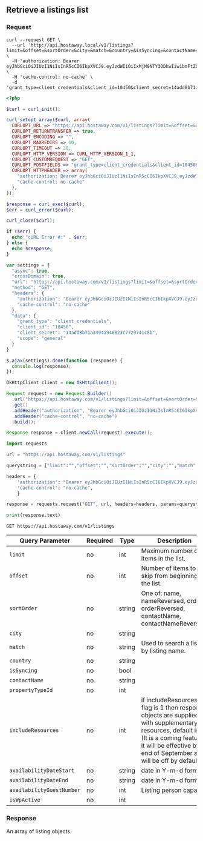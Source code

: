 ## Retrieve a listings list

### Request

```shell
curl --request GET \
  --url 'http://api.hostaway.local/v1/listings?limit=&offset=&sortOrder=&city=&match=&country=&isSyncing=&contactName=&propertyTypeId=&isWpActive=' \
  -H 'authorization: Bearer eyJhbGciOiJIUzI1NiIsInR5cCI6IkpXVCJ9.eyJzdWIiOiIxMjM0NTY3ODkwIiwibmFtZSI6IkpvaG4gRG9lIiwiaWF0IjoxNTE2MjM5MDIyfQ.SflKxwRJSMeKKF2QT4fwpMeJf36POk6yJV_adQssw5c' \
  -H 'cache-control: no-cache' \
  -d 'grant_type=client_credentials&client_id=10450&client_secret=14add8b71a3494a946823c7729741c8b&scope=general'
```

```php
<?php

$curl = curl_init();

curl_setopt_array($curl, array(
  CURLOPT_URL => "https://api.hostaway.com/v1/listings?limit=&offset=&sortOrder=&city=&match=&country=&isSyncing=&contactName=&propertyTypeId=&isWpActive=",
  CURLOPT_RETURNTRANSFER => true,
  CURLOPT_ENCODING => "",
  CURLOPT_MAXREDIRS => 10,
  CURLOPT_TIMEOUT => 30,
  CURLOPT_HTTP_VERSION => CURL_HTTP_VERSION_1_1,
  CURLOPT_CUSTOMREQUEST => "GET",
  CURLOPT_POSTFIELDS => "grant_type=client_credentials&client_id=10450&client_secret=14add8b71a3494a946823c7729741c8b&scope=general",
  CURLOPT_HTTPHEADER => array(
    "authorization: Bearer eyJhbGciOiJIUzI1NiIsInR5cCI6IkpXVCJ9.eyJzdWIiOiIxMjM0NTY3ODkwIiwibmFtZSI6IkpvaG4gRG9lIiwiaWF0IjoxNTE2MjM5MDIyfQ.SflKxwRJSMeKKF2QT4fwpMeJf36POk6yJV_adQssw5c",
    "cache-control: no-cache"
  ),
));

$response = curl_exec($curl);
$err = curl_error($curl);

curl_close($curl);

if ($err) {
  echo "cURL Error #:" . $err;
} else {
  echo $response;
}
```

```javascript
var settings = {
  "async": true,
  "crossDomain": true,
  "url": "https://api.hostaway.com/v1/listings?limit=&offset=&sortOrder=&city=&match=&country=&isSyncig=&contactName=&propertyTypeId=&isWpActive=",
  "method": "GET",
  "headers": {
    "authorization": "Bearer eyJhbGciOiJIUzI1NiIsInR5cCI6IkpXVCJ9.eyJzdWIiOiIxMjM0NTY3ODkwIiwibmFtZSI6IkpvaG4gRG9lIiwiaWF0IjoxNTE2MjM5MDIyfQ.SflKxwRJSMeKKF2QT4fwpMeJf36POk6yJV_adQssw5c",
    "cache-control": "no-cache"
  },
  "data": {
    "grant_type": "client_credentials",
    "client_id": "10450",
    "client_secret": "14add8b71a3494a946823c7729741c8b",
    "scope": "general"
  }
}

$.ajax(settings).done(function (response) {
  console.log(response);
});
```

```java
OkHttpClient client = new OkHttpClient();

Request request = new Request.Builder()
  .url("https://api.hostaway.com/v1/listings?limit=&offset=&sortOrder=&city=&match=&country=&isSyncing=&contactName=&propertyTypeId=&isWpActive=")
  .get()
  .addHeader("authorization", "Bearer eyJhbGciOiJIUzI1NiIsInR5cCI6IkpXVCJ9.eyJzdWIiOiIxMjM0NTY3ODkwIiwibmFtZSI6IkpvaG4gRG9lIiwiaWF0IjoxNTE2MjM5MDIyfQ.SflKxwRJSMeKKF2QT4fwpMeJf36POk6yJV_adQssw5c")
  .addHeader("cache-control", "no-cache")
  .build();

Response response = client.newCall(request).execute();
```

```python
import requests

url = "https://api.hostaway.com/v1/listings"

querystring = {"limit":"","offset":"","sortOrder":"","city":"","match":"","country":"","isSyncing":"","contactName":"","propertyTypeId":"","isWpActive":""}

headers = {
    'authorization': "Bearer eyJhbGciOiJIUzI1NiIsInR5cCI6IkpXVCJ9.eyJzdWIiOiIxMjM0NTY3ODkwIiwibmFtZSI6IkpvaG4gRG9lIiwiaWF0IjoxNTE2MjM5MDIyfQ.SflKxwRJSMeKKF2QT4fwpMeJf36POk6yJV_adQssw5c",
    'cache-control': "no-cache",
    }

response = requests.request("GET", url, headers=headers, params=querystring)

print(response.text)
```

`GET https://api.hostaway.com/v1/listings`

Query Parameter | Required | Type | Description
--------- | -------- | ---- | -----------
`limit` | no | int | Maximum number of items in the list.
`offset` | no | int | Number of items to skip from beginning of the list.
`sortOrder` | no | string | One of: name, nameReversed, order, orderReversed, contactName, contactNameReversed.
`city` | no | string | 
`match` | no | string | Used to search a listing by listing name.
`country` | no | string |
`isSyncing` | no | bool |
`contactName` | no | string |
`propertyTypeId` | no | int |
`includeResources` | no | int | if includeResources flag is 1 then response objects are supplied with supplementary resources, default is 0. (It is a coming feature, it will be effective by end of September and will be off by default).
`availabilityDateStart` | no | string | date in Y-m-d format
`availabilityDateEnd` | no | string | date in Y-m-d format
`availabilityGuestNumber` | no | int | Listing person capacity
`isWpActive` | no | int |
### Response

An array of listing objects.
